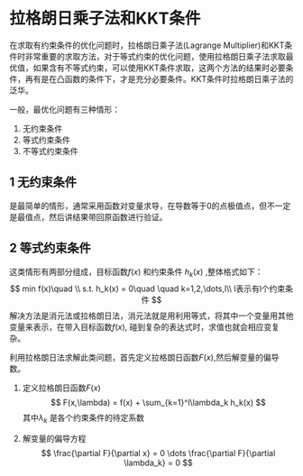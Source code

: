 # 拉格朗日乘子法和KKT条件

 在求取有约束条件的优化问题时，拉格朗日乘子法(Lagrange Multiplier)和KKT条件时非常重要的求取方法，对于等式约束的优化问题，使用拉格朗日乘子法求取最优值，如果含有不等式约束，可以使用KKT条件求取，这两个方法的结果时必要条件，再有是在凸函数的条件下，才是充分必要条件。KKT条件时拉格朗日乘子法的泛华。

一般，最优化问题有三种情形：

1. 无约束条件
2. 等式约束条件
3. 不等式约束条件

## 1 无约束条件

是最简单的情形，通常采用函数对变量求导，在导数等于0的点极值点，但不一定是最值点，然后讲结果带回原函数进行验证。

## 2 等式约束条件

这类情形有两部分组成，目标函数$f(x)$ 和约束条件 $h_k(x)$ ,整体格式如下：
$$
min f(x)\quad  \\
s.t. h_k(x) = 0\quad \quad k=1,2,\dots,l\\
l表示有l个约束条件
$$
解决方法是消元法或拉格朗日法，消元法就是用利用等式，将其中一个变量用其他变量来表示，在带入目标函数$f(x)$, 碰到复杂的表达式时，求值也就会相应变复杂。

利用拉格朗日法求解此类问题，首先定义拉格朗日函数$F(x)$,然后解变量的偏导数。

1. 定义拉格朗日函数$F(x)$
   $$
   F(x,\lambda) = f(x) + \sum_{k=1}^l\lambda_k h_k(x)
   $$
   其中$\lambda_k$ 是各个约束条件的待定系数

2. 解变量的偏导方程
   $$
   \frac{\partial F}{\partial x} = 0 \dots \frac{\partial F}{\partial \lambda_k} = 0
   $$
   ​



